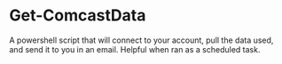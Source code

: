 Get-ComcastData
===============

A powershell script that will connect to your account, pull the data used, and send it to you in an email. Helpful when ran as a scheduled task.
